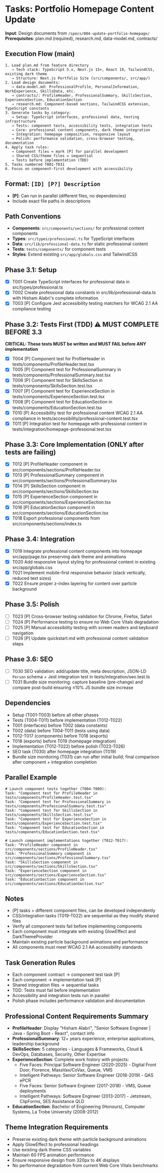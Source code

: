 # Tasks: Portfolio Homepage Content Update

**Input**: Design documents from `/specs/004-update-portfolio-homepage/`
**Prerequisites**: plan.md (required), research.md, data-model.md, contracts/

## Execution Flow (main)
```
1. Load plan.md from feature directory
   → Tech stack: TypeScript 5.x, Next.js 15+, React 19, TailwindCSS, existing dark theme
   → Structure: Next.js Portfolio Site (src/components/, src/app/)
2. Load design documents:
   → data-model.md: ProfessionalProfile, PersonalInformation, WorkExperience, SkillsData, etc.
   → contracts/: ProfileHeader, ProfessionalSummary, SkillsSection, ExperienceSection, EducationSection
   → research.md: Component-based sections, TailwindCSS extension, TypeScript constants
3. Generate tasks by category:
   → Setup: TypeScript interfaces, professional data, testing infrastructure
   → Tests: component tests, accessibility tests, integration tests
   → Core: professional content components, dark theme integration
   → Integration: homepage composition, responsive layout
   → Polish: performance validation, cross-browser testing, documentation
4. Apply task rules:
   → Component files = mark [P] for parallel development
   → Shared CSS/theme files = sequential
   → Tests before implementation (TDD)
5. Tasks numbered T001-T031
6. Focus on component-first development with accessibility
```

## Format: `[ID] [P?] Description`
- **[P]**: Can run in parallel (different files, no dependencies)
- Include exact file paths in descriptions

## Path Conventions
- **Components**: `src/components/sections/` for professional content components
- **Types**: `src/types/professional.ts` for TypeScript interfaces
- **Data**: `src/lib/professional-data.ts` for static professional content
- **Tests**: `tests/components/` for component tests
- **Styles**: Extend existing `src/app/globals.css` and TailwindCSS

## Phase 3.1: Setup
- [x] T001 Create TypeScript interfaces for professional data in src/types/professional.ts
- [x] T002 Create professional data constants in src/lib/professional-data.ts with Hisham Alabri's complete information
- [x] T003 [P] Configure Jest accessibility testing matchers for WCAG 2.1 AA compliance testing

## Phase 3.2: Tests First (TDD) ⚠️ MUST COMPLETE BEFORE 3.3
**CRITICAL: These tests MUST be written and MUST FAIL before ANY implementation**
- [x] T004 [P] Component test for ProfileHeader in tests/components/ProfileHeader.test.tsx
- [x] T005 [P] Component test for ProfessionalSummary in tests/components/ProfessionalSummary.test.tsx
- [x] T006 [P] Component test for SkillsSection in tests/components/SkillsSection.test.tsx
- [x] T007 [P] Component test for ExperienceSection in tests/components/ExperienceSection.test.tsx
- [x] T008 [P] Component test for EducationSection in tests/components/EducationSection.test.tsx
- [x] T010 [P] Accessibility test for professional content WCAG 2.1 AA compliance in tests/accessibility/professional-content.test.tsx
- [x] T011 [P] Integration test for homepage with professional content in tests/integration/homepage-professional.test.tsx

## Phase 3.3: Core Implementation (ONLY after tests are failing)
- [x] T012 [P] ProfileHeader component in src/components/sections/ProfileHeader.tsx
- [x] T013 [P] ProfessionalSummary component in src/components/sections/ProfessionalSummary.tsx
- [x] T014 [P] SkillsSection component in src/components/sections/SkillsSection.tsx
- [x] T015 [P] ExperienceSection component in src/components/sections/ExperienceSection.tsx
- [x] T016 [P] EducationSection component in src/components/sections/EducationSection.tsx
- [x] T018 Export professional components from src/components/sections/index.ts

## Phase 3.4: Integration
- [x] T019 Integrate professional content components into homepage src/app/page.tsx preserving dark theme and animations
- [x] T020 Add responsive layout styling for professional content in existing src/app/globals.css
- [x] T021 Implement mobile-first responsive behavior (stack vertically, reduced text sizes)
- [x] T022 Ensure proper z-index layering for content over particle background

## Phase 3.5: Polish
- [ ] T023 [P] Cross-browser testing validation for Chrome, Firefox, Safari
- [ ] T024 [P] Performance testing to ensure no Web Core Vitals degradation
- [ ] T025 [P] Manual accessibility testing with screen readers and keyboard navigation
- [ ] T026 [P] Update quickstart.md with professional content validation steps

## Phase 3.6: SEO
- [ ] T030 SEO validation: add/update title, meta description, JSON-LD `Person` schema + Jest integration test in tests/integration/seo.test.ts
- [ ] T031 Bundle size monitoring: capture baseline (pre-change) and compare post-build ensuring ≤10% JS bundle size increase

## Dependencies
- Setup (T001-T003) before all other phases
- Tests (T004-T011) before implementation (T012-T022)
- T001 (interfaces) before T002 (data constants)
- T002 (data) before T004-T011 (tests using data)
- T012-T017 (components) before T018 (exports)
- T018 (exports) before T019 (homepage integration)
- Implementation (T012-T022) before polish (T023-T026)
 - SEO task (T030) after homepage integration (T019)
 - Bundle size monitoring (T031) can run after initial build; final comparison after component + integration completion

## Parallel Example
```
# Launch component tests together (T004-T009):
Task: "Component test for ProfileHeader in tests/components/ProfileHeader.test.tsx"
Task: "Component test for ProfessionalSummary in tests/components/ProfessionalSummary.test.tsx"
Task: "Component test for SkillsSection in tests/components/SkillsSection.test.tsx"
Task: "Component test for ExperienceSection in tests/components/ExperienceSection.test.tsx"
Task: "Component test for EducationSection in tests/components/EducationSection.test.tsx"

# Launch component implementations together (T012-T017):
Task: "ProfileHeader component in src/components/sections/ProfileHeader.tsx"
Task: "ProfessionalSummary component in src/components/sections/ProfessionalSummary.tsx"
Task: "SkillsSection component in src/components/sections/SkillsSection.tsx"
Task: "ExperienceSection component in src/components/sections/ExperienceSection.tsx"
Task: "EducationSection component in src/components/sections/EducationSection.tsx"
```

## Notes
- [P] tasks = different component files, can be developed independently
- CSS/integration tasks (T019-T022) are sequential as they modify shared files
- Verify all component tests fail before implementing components
- Each component must integrate with existing GlowEffect and DarkThemeProvider
- Maintain existing particle background animations and performance
- All components must meet WCAG 2.1 AA accessibility standards

## Task Generation Rules
- Each component contract → component test task [P]
- Each component → implementation task [P]
- Shared integration files → sequential tasks
- TDD: Tests must fail before implementation
- Accessibility and integration tests run in parallel
- Polish phase includes performance validation and documentation

## Professional Content Requirements Summary
- **ProfileHeader**: Display "Hisham Alabri", "Senior Software Engineer | Java - Spring Boot - React", contact info
- **ProfessionalSummary**: 12+ years experience, enterprise applications, leadership background
- **SkillsSection**: 5 categories - Languages & Frameworks, Cloud & DevOps, Databases, Security, Other Expertise
- **ExperienceSection**: Complete work history with projects:
  - Five Faces: Principal Software Engineer (2020-2025) - Digital Front Door, Florence, MassVax/CoVax, Queue, VMS
  - Intelligent Pathways: Senior Software Engineer (2018-2019) - QAS ePCR
  - Five Faces: Senior Software Engineer (2017-2018) - VMS, Queue deployments  
  - Intelligent Pathways: Software Engineer (2013-2017) - Jetstream, ClipForms, SES Assistance QLD
- **EducationSection**: Bachelor of Engineering (Honours), Computer Systems, La Trobe University (2008-2012)

## Theme Integration Requirements
- Preserve existing dark theme with particle background animations
- Apply GlowEffect to professional headings
- Use existing dark theme CSS variables
- Maintain 60 FPS animation performance
- Ensure responsive design from 320px to 4K displays
- No performance degradation from current Web Core Vitals benchmarks